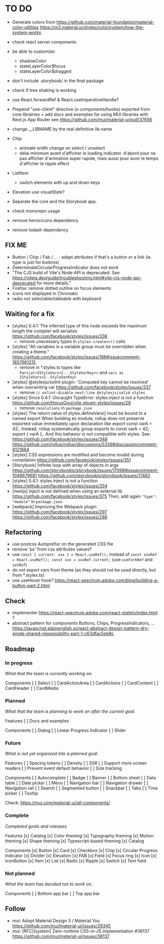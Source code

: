 # TO DO

- Generate colors from
  https://github.com/material-foundation/material-color-utilities
  https://m3.material.io/styles/color/system/how-the-system-works
- check react server components

- be able to customize:
  - shadowColor
  - stateLayerColor$focus
  - stateLayerColor$dragged

- don't include .storybook/ in the final package
- check if tree shaking is working

- use React.forwardRef & React.useImperativeHandle?
- Prepend "use-client" directive (o components/hooks) exported from core librairies + add docs and examples for using MUI libraries with Next.js App Router
  see https://github.com/mui/material-ui/pull/37656
- change __LIBNAME by the real definitive lib name

- Chip
  - animate width change on select / unselect
  - délai minimum avant d'afficher le loading indicator. d'abord pour ne pas afficher d'animation super rapide, mais aussi pour avoir le temps d'afficher le ripple effect
- ListItem
  - switch elements with up and down keys
- Elevation
  use visualState?

- Separate the core and the Storybook app.
- check monorepo usage
- remove heroicicons dependency
- remove lodash dependency

## FIX ME

- Button / Chip / Fab / ... : adapt attributes if that's a button or a link (ie. type is just for buttons)
- DeterminateCircularProgressIndicator does not work
- "The CJS build of Vite's Node API is deprecated. See https://vitejs.dev/guide/troubleshooting.html#vite-cjs-node-api-deprecated for more details."
- Firefox: remove dotted outline on focus elements
- icons not displayed in Chromatic
- radio not selectable/tabbable with keyboard

## Waiting for a fix

- [stylex] 0.4.1: The inferred type of this node exceeds the maximum length the compiler will serialize.
  https://github.com/facebook/stylex/issues/336
  - remove unecessary types in `stylex.create<>()` calls
- [stylex] "All variables in a variable group must be overridden when creating a theme."
  https://github.com/facebook/stylex/issues/188#issuecomment-1857661215
  - remove in *.styles.ts types like `Partial<IStyleVars<I...StyleVarKey>>` and `vars as IStyleVars<I..StyleVarKey>`
- [stylex] @stylexjs/eslint-plugin: 'Computed key cannot be resolved' when overwriting var
  https://github.com/facebook/stylex/issues/337
  - remove `// eslint-disable-next-line @stylexjs/valid-styles`
- [stylex] Since 0.4.1: Uncaught TypeError: stylex.inject is not a function
  https://github.com/HorusGoul/vite-plugin-stylex/issues/29
  - remove `resolutions` in `package.json`
- [stylex] The return value of stylex.defineVars() must be bound to a named export
  When building es module, rollup does not preserve exported value immediately upon declaration like export const varA = 42;. Instead, rollup systematically group exports to const varA = 42; export { varA };. And this behavior is not compatible with stylex. See:
  https://github.com/facebook/stylex/issues/348
  https://github.com/rollup/rollup/discussions/5339#discussioncomment-8121884
- [stylex] CSS expressions are modified and become invalid during compilation
  https://github.com/facebook/stylex/issues/351
- [Storybook] Infinite loop with array of objects in args
  https://github.com/storybookjs/storybook/issues/17098#issuecomment-1049679681
  https://github.com/storybookjs/storybook/issues/17482
- [stylex] 0.4.1: stylex.inject is not a function
  https://github.com/facebook/stylex/issues/334
- [nextjs] inject is not defined when using an external lib
  https://github.com/facebook/stylex/issues/375
  Then, add again `"type": "module"` in `package.json`.
- [webpack] Improving the Webpack plugin
  https://github.com/facebook/stylex/issues/297
  https://github.com/facebook/stylex/issues/288

## Refactoring

- use postcss Autoprefixr on the generated CSS file
- remove 'px' from css attributes values?
- use `const { current: xxx } = React.useRef();` instead of `const xxxRef = React.useRef(); const xxx = xxxRef.current;` (use `useForkRef` and `setRef`)
- do not export vars from theme (as they should not be used directly, but from *.stylex.ts)
- use useHover hook?
  https://react-spectrum.adobe.com/blog/building-a-button-part-2.html

## Check

- implémenter https://react-spectrum.adobe.com/react-stately/index.html ?
- abstract pattern for components Buttons, Chips, ProgressIndicators, ...
  https://javascript.plainenglish.io/react-abstract-design-pattern-dry-single-shared-responsibility-part-1-c63dfac5eb8c

## Roadmap

### In progress

*What that the team is currently working on.*

Components
  [ ] Select
  [ ] CardActionArea
  [ ] CardActions
  [ ] CardContent
  [ ] CardHeader
  [ ] CardMedia

### Planned

*What that the team is planning to work on after the current goal.*

Features
  [ ] Docs and examples

Components
  [ ] Dialog
  [ ] Linear Progress Indicator
  [ ] Slider

### Future

*What is not yet organized into a planned goal.*

Features
  [ ] Spacing tokens
  [ ] Density
  [ ] SSR
  [ ] Support more screen readers
  [ ] Prevent event default behavior
  [ ] Size tracking

Components
  [ ] Autocomplete
  [ ] Badge
  [ ] Banner
  [ ] Bottom sheet
  [ ] Data table
  [ ] Date picker
  [ ] Menu
  [ ] Navigation bar
  [ ] Navigation drawer
  [ ] Navigation rail
  [ ] Search
  [ ] Segmented button
  [ ] Snackbar
  [ ] Tabs
  [ ] Time picker
  [ ] Tooltip

Check:
  https://mui.com/material-ui/all-components/

### Complete

*Completed goals and releases.*

Features
  [x] Catalog
  [x] Color theming
  [x] Typography theming
  [x] Motion theming
  [x] Shape theming
  [x] Typescript-based theming
  [x] Catalog

Components
  [x] Button
  [x] Card
  [x] Checkbox
  [x] Chip
  [x] Circular Progress Indicator
  [x] Divider
  [x] Elevation
  [x] FAB
  [x] Field
  [x] Focus ring
  [x] Icon
  [x] IconButton
  [x] Item
  [x] List
  [x] Radio
  [x] Ripple
  [x] Switch
  [x] Text field

### Not planned

*What the team has decided not to work on.*

Components
  [ ] Bottom app bar
  [ ] Top app bar

## Follow

- mui: Adopt Material Design 3 / Material You
  https://github.com/mui/material-ui/issues/29345
- mui: [RFC][system] Zero-runtime CSS-in-JS implementation #38137
  https://github.com/mui/material-ui/issues/38137

